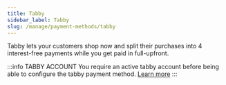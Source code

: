 ```yaml
---
title: Tabby
sidebar_label: Tabby
slug: /manage/payment-methods/tabby
---
```


Tabby lets your customers shop now and split their purchases into 4 interest-free payments while you get paid in full-upfront.


:::info TABBY ACCOUNT
You require an active tabby account before being able to configure the tabby payment method. [Learn more](https://merchant.tabby.ai/registration)
:::
